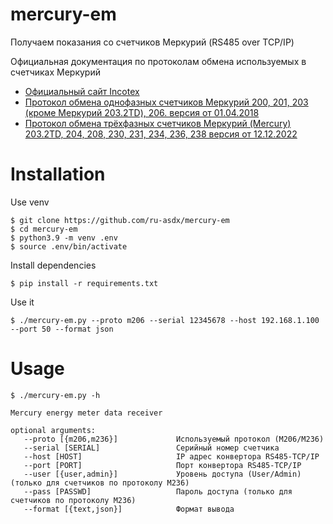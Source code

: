 # mercury-em

Получаем показания со счетчиков Меркурий (RS485 over TCP/IP)

Официальная документация по протоколам обмена используемых в счетчиках Меркурий
* [Официальный сайт Incotex](https://www.incotexcom.ru/support/docs/protocol)
* [Протокол обмена однофазных счетчиков Меркурий 200, 201, 203 (кроме Меркурий 203.2TD), 206. версия от 01.04.2018](https://www.incotexcom.ru/files/em/docs/mercury-protocol-obmena-1.pdf)
* [Протокол обмена трёхфазных счетчиков Меркурий (Mercury) 203.2TD, 204, 208, 230, 231, 234, 236, 238 версия от 12.12.2022](https://www.incotexcom.ru/files/em/docs/merkuriy-sistema-komand-ver-1-2022-12-12.pdf)

# Installation

Use venv

    $ git clone https://github.com/ru-asdx/mercury-em
    $ cd mercury-em
    $ python3.9 -m venv .env
    $ source .env/bin/activate

Install dependencies

    $ pip install -r requirements.txt

Use it

    $ ./mercury-em.py --proto m206 --serial 12345678 --host 192.168.1.100 --port 50 --format json

# Usage
```
$ ./mercury-em.py -h
    
Mercury energy meter data receiver
  
optional arguments:
   --proto [{m206,m236}]             Используемый протокол (M206/M236)
   --serial [SERIAL]                 Серийный номер счетчика
   --host [HOST]                     IP адрес конвертора RS485-TCP/IP
   --port [PORT]                     Порт конвертора RS485-TCP/IP
   --user [{user,admin}]             Уровень доступа (User/Admin) (только для счетчиков по протоколу М236)
   --pass [PASSWD]                   Пароль доступа (только для счетчиков по протоколу М236)
   --format [{text,json}]            Формат вывода
```

